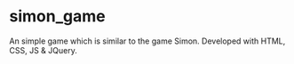 # simon_game
An simple game which is similar to the game Simon. Developed with HTML, CSS, JS &amp; JQuery.
